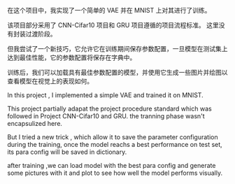 在这个项目中，我实现了一个简单的 VAE 并在 MNIST 上对其进行了训练。

该项目部分采用了 CNN-Cifar10 项目和 GRU 项目遵循的项目流程标准。 这里没有封装过渡阶段。

但我尝试了一个新技巧，它允许它在训练期间保存参数配置，一旦模型在测试集上达到最佳性能，它的参数配置将保存在字典中。

训练后，我们可以加载具有最佳参数配置的模型，并使用它生成一些图片并绘图以查看模型在视觉上的表现如何。


In this project , I implemented a simple VAE and trained it on MNIST.

This project partially adapat the project procedure standard which was followed in Project CNN-Cifar10 and GRU. the tranning phase wasn't encapsulized here. 

But I tried a new trick , which allow it to save the  parameter configuration during the training, once the model reachs a best performance on test set, its para config will be saved in dictionary.

after training ,we can load model with the best para config and generate some pictures with it and plot to see how well the model performs visually.

